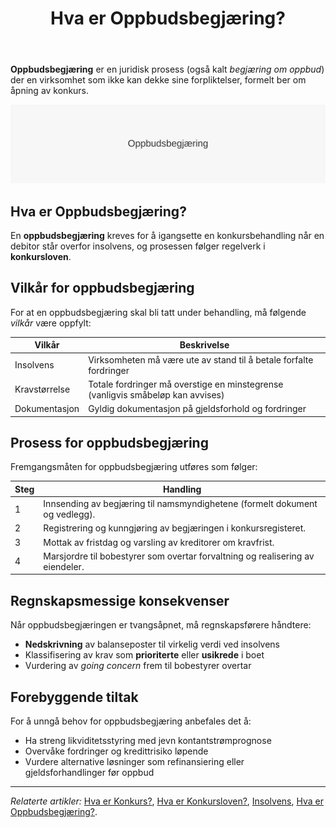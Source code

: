 ﻿---
title: "Hva er Oppbudsbegjæring?"
seoTitle: "Hva er Oppbudsbegjæring?"
description: '**Oppbudsbegjæring** er en juridisk prosess (også kalt *begjæring om oppbud*) der en virksomhet som ikke kan dekke sine forpliktelser, formelt ber om åpning...'
---

**Oppbudsbegjæring** er en juridisk prosess (også kalt *begjæring om oppbud*) der en virksomhet som ikke kan dekke sine forpliktelser, formelt ber om åpning av konkurs.

![Oppbudsbegjæring Oversikt](oppbudsbegjering-image.svg)

## Hva er Oppbudsbegjæring?
En **oppbudsbegjæring** kreves for å igangsette en konkursbehandling når en debitor står overfor insolvens, og prosessen følger regelverk i **konkursloven**.

## Vilkår for oppbudsbegjæring
For at en oppbudsbegjæring skal bli tatt under behandling, må følgende *vilkår* være oppfylt:

| Vilkår                   | Beskrivelse                                                        |
|--------------------------|--------------------------------------------------------------------|
| Insolvens                | Virksomheten må være ute av stand til å betale forfalte fordringer |
| Kravstørrelse            | Totale fordringer må overstige en minstegrense (vanligvis småbeløp kan avvises) |
| Dokumentasjon            | Gyldig dokumentasjon på gjeldsforhold og fordringer                |

## Prosess for oppbudsbegjæring
Fremgangsmåten for oppbudsbegjæring utføres som følger:

| Steg | Handling                                                                              |
|------|---------------------------------------------------------------------------------------|
| 1    | Innsending av begjæring til namsmyndighetene (formelt dokument og vedlegg).           |
| 2    | Registrering og kunngjøring av begjæringen i konkursregisteret.                       |
| 3    | Mottak av fristdag og varsling av kreditorer om kravfrist.                            |
| 4    | Marsjordre til bobestyrer som overtar forvaltning og realisering av eiendeler.       |

## Regnskapsmessige konsekvenser
Når oppbudsbegjæringen er tvangsåpnet, må regnskapsførere håndtere:
* **Nedskrivning** av balanseposter til virkelig verdi ved insolvens
* Klassifisering av krav som **prioriterte** eller **usikrede** i boet
* Vurdering av *going concern* frem til bobestyrer overtar

## Forebyggende tiltak
For å unngå behov for oppbudsbegjæring anbefales det å:
* Ha streng likviditetsstyring med jevn kontantstrømprognose
* Overvåke fordringer og kredittrisiko løpende
* Vurdere alternative løsninger som refinansiering eller gjeldsforhandlinger før oppbud

---

*Relaterte artikler:* [Hva er Konkurs?](/blogs/regnskap/konkurs "Hva er Konkurs? Juridiske og Regnskapsmessige Konsekvenser av Konkurs"), [Hva er Konkursloven?](/blogs/regnskap/hva-er-konkursloven "Hva er Konkursloven? Oversikt og viktige bestemmelser"), [Insolvens](/blogs/regnskap/insolvens "Hva er Insolvens? Definisjon, Årsaker og Behandling"), [Hva er Oppbudsbegjæring?](/blogs/regnskap/oppbudsbegjering "Hva er Oppbudsbegjæring? Guide til konkursbegjæring i norsk regnskap").










